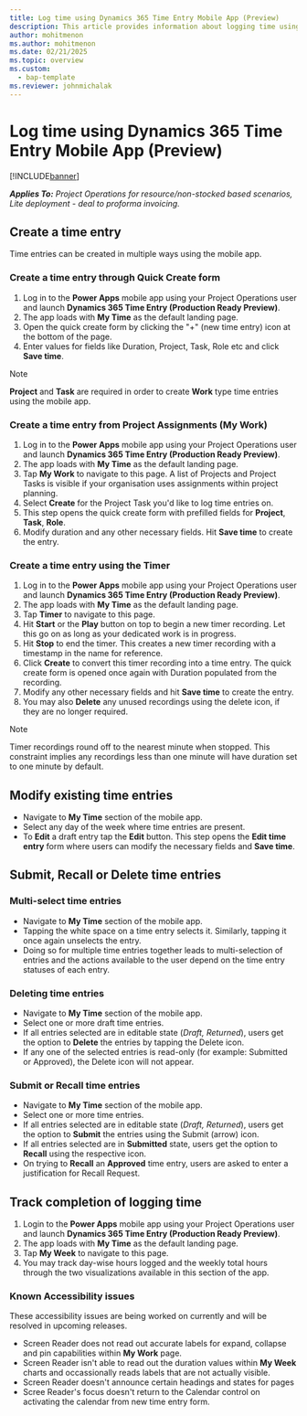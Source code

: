 ```yaml
---
title: Log time using Dynamics 365 Time Entry Mobile App (Preview)
description: This article provides information about logging time using the new Time Entry Mobile App (Preview).
author: mohitmenon
ms.author: mohitmenon
ms.date: 02/21/2025
ms.topic: overview
ms.custom: 
  - bap-template
ms.reviewer: johnmichalak
---
```


# Log time using Dynamics 365 Time Entry Mobile App (Preview)

[!INCLUDE[banner](../includes/banner.md)]

_**Applies To:** Project Operations for resource/non-stocked based scenarios, Lite deployment - deal to proforma invoicing._

## Create a time entry

Time entries can be created in multiple ways using the mobile app. 

### Create a time entry through Quick Create form

1. Log in to the **Power Apps** mobile app using your Project Operations user and launch **Dynamics 365 Time Entry (Production Ready Preview)**.
2. The app loads with **My Time** as the default landing page.
3. Open the quick create form by clicking the "+" (new time entry) icon at the bottom of the page.
4. Enter values for fields like Duration, Project, Task, Role etc and click **Save time**. 

> [!NOTE]
> **Project** and **Task** are required in order to create **Work** type time entries using the mobile app.

### Create a time entry from Project Assignments (My Work)

1. Log in to the **Power Apps** mobile app using your Project Operations user and launch **Dynamics 365 Time Entry (Production Ready Preview)**.
2. The app loads with **My Time** as the default landing page.
3. Tap **My Work** to navigate to this page. A list of Projects and Project Tasks is visible if your organisation uses assignments within project planning.
4. Select **Create** for the Project Task you'd like to log time entries on.
5. This step opens the quick create form with prefilled fields for **Project**, **Task**, **Role**.
6. Modify duration and any other necessary fields. Hit **Save time** to create the entry.

### Create a time entry using the Timer

1. Log in to the **Power Apps** mobile app using your Project Operations user and launch **Dynamics 365 Time Entry (Production Ready Preview)**.
2. The app loads with **My Time** as the default landing page.
3. Tap **Timer** to navigate to this page.
4. Hit **Start** or the **Play** button on top to begin a new timer recording. Let this go on as long as your dedicated work is in progress. 
5. Hit **Stop** to end the timer. This creates a new timer recording with a timestamp in the name for reference.
6. Click **Create** to convert this timer recording into a time entry. The quick create form is opened once again with Duration populated from the recording.
7. Modify any other necessary fields and hit **Save time** to create the entry.
8. You may also **Delete** any unused recordings using the delete icon, if they are no longer required.
 
> [!NOTE]
> Timer recordings round off to the nearest minute when stopped. This constraint implies any recordings less than one minute will have duration set to one minute by default.


## Modify existing time entries

- Navigate to **My Time** section of the mobile app.
- Select any day of the week where time entries are present.
- To **Edit** a draft entry tap the **Edit** button. This step opens the **Edit time entry** form where users can modify the necessary fields and **Save time**.
 
## Submit, Recall or Delete time entries

### Multi-select time entries

- Navigate to **My Time** section of the mobile app.
- Tapping the white space on a time entry selects it. Similarly, tapping it once again unselects the entry.
- Doing so for multiple time entries together leads to multi-selection of entries and the actions available to the user depend on the time entry statuses of each entry.  

### Deleting time entries

- Navigate to **My Time** section of the mobile app.
- Select one or more draft time entries.
- If all entries selected are in editable state (_Draft, Returned_), users get the option to **Delete** the entries by tapping the Delete icon.
- If any one of the selected entries is read-only (for example: Submitted or Approved), the Delete icon will not appear.

### Submit or Recall time entries

- Navigate to **My Time** section of the mobile app.
- Select one or more time entries.
- If all entries selected are in editable state (_Draft, Returned_), users  get the option to **Submit** the entries using the Submit (arrow) icon.
- If all entries selected are in **Submitted** state, users get the option to **Recall** using the respective icon.
- On trying to **Recall** an **Approved** time entry, users are asked to enter a justification for Recall Request.

## Track completion of logging time

1. Login to the **Power Apps** mobile app using your Project Operations user and launch **Dynamics 365 Time Entry (Production Ready Preview)**.
2. The app loads with **My Time** as the default landing page.
3. Tap **My Week** to navigate to this page.
4. You may track day-wise hours logged and the weekly total hours through the two visualizations available in this section of the app.


### Known Accessibility issues

These accessibility issues are being worked on currently and will be resolved in upcoming releases.
- Screen Reader does not read out accurate labels for expand, collapse and pin capabilities within **My Work** page.
- Screen Reader isn't able to read out the duration values within **My Week** charts and occassionally reads labels that are not actually visible.
- Screen Reader doesn't announce certain headings and states for pages
- Scree Reader's focus doesn't return to the Calendar control on activating the calendar from new time entry form.
